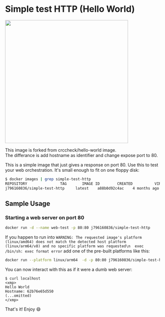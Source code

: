 Simple test HTTP (Hello World)
===========

<img src="https://raw.githubusercontent.com/j796160836/docker-simple-test-http/master/screenshot/image01.png" width="400" />

This image is forked from crccheck/hello-world image.   
The differance is add hostname as identifier and change expose port to 80.  

This is a simple image that just gives a response on port 80. Use this to
test your web orchestration. It's small enough to fit on one floppy disk:

```bash
$ docker images | grep simple-test-http
REPOSITORY               TAG       IMAGE ID        CREATED          VIRTUAL SIZE
j796160836/simple-test-http     latest    a88b0d92c4ac    4 months ago     1.13MB
```


Sample Usage
------------

### Starting a web server on port 80

```bash
docker run -d --name web-test -p 80:80 j796160836/simple-test-http
```

If you happen to run into `WARNING: The requested image's platform (linux/amd64) does not match the detected host platform (linux/arm64/v8) and no specific platform was requested\n  exec /bin/sh: exec format error` add one of the pre-built platforms like this:

```bash
docker run --platform linux/arm64  -d -p 80:80 j796160836/simple-test-http
```

You can now interact with this as if it were a dumb web server:

```
$ curl localhost
<xmp>
Hello World
Hostname: 62b76e65d550
(...omitted)
</xmp>
```

That's it! Enjoy 😄
